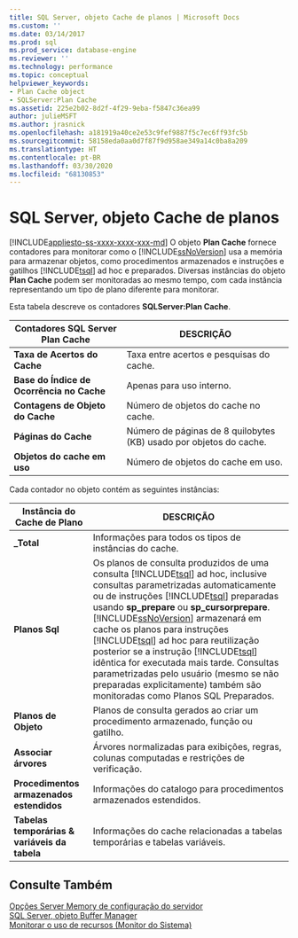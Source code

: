 ```yaml
---
title: SQL Server, objeto Cache de planos | Microsoft Docs
ms.custom: ''
ms.date: 03/14/2017
ms.prod: sql
ms.prod_service: database-engine
ms.reviewer: ''
ms.technology: performance
ms.topic: conceptual
helpviewer_keywords:
- Plan Cache object
- SQLServer:Plan Cache
ms.assetid: 225e2b02-8d2f-4f29-9eba-f5847c36ea99
author: julieMSFT
ms.author: jrasnick
ms.openlocfilehash: a181919a40ce2e53c9fef9887f5c7ec6ff93fc5b
ms.sourcegitcommit: 58158eda0aa0d7f87f9d958ae349a14c0ba8a209
ms.translationtype: HT
ms.contentlocale: pt-BR
ms.lasthandoff: 03/30/2020
ms.locfileid: "68130853"
---
```

# <a name="sql-server-plan-cache-object"></a>SQL Server, objeto Cache de planos
[!INCLUDE[appliesto-ss-xxxx-xxxx-xxx-md](../../includes/appliesto-ss-xxxx-xxxx-xxx-md.md)]
  O objeto **Plan Cache** fornece contadores para monitorar como o [!INCLUDE[ssNoVersion](../../includes/ssnoversion-md.md)] usa a memória para armazenar objetos, como procedimentos armazenados e instruções e gatilhos [!INCLUDE[tsql](../../includes/tsql-md.md)] ad hoc e preparados. Diversas instâncias do objeto **Plan Cache** podem ser monitoradas ao mesmo tempo, com cada instância representando um tipo de plano diferente para monitorar.  
  
 Esta tabela descreve os contadores **SQLServer:Plan Cache**.  
  
|Contadores SQL Server Plan Cache|DESCRIÇÃO|  
|------------------------------------|-----------------|  
|**Taxa de Acertos do Cache**|Taxa entre acertos e pesquisas do cache.|  
|**Base do Índice de Ocorrência no Cache**|Apenas para uso interno.| 
|**Contagens de Objeto do Cache**|Número de objetos do cache no cache.|  
|**Páginas do Cache**|Número de páginas de 8 quilobytes (KB) usado por objetos do cache.|  
|**Objetos do cache em uso**|Número de objetos do cache em uso.|  
  
 Cada contador no objeto contém as seguintes instâncias:  
  
|Instância do Cache de Plano|DESCRIÇÃO|  
|-------------------------|-----------------|  
|**_Total**|Informações para todos os tipos de instâncias do cache.|  
|**Planos Sql**|Os planos de consulta produzidos de uma consulta [!INCLUDE[tsql](../../includes/tsql-md.md)] ad hoc, inclusive consultas parametrizadas automaticamente ou de instruções [!INCLUDE[tsql](../../includes/tsql-md.md)] preparadas usando **sp_prepare** ou **sp_cursorprepare**. [!INCLUDE[ssNoVersion](../../includes/ssnoversion-md.md)] armazenará em cache os planos para instruções [!INCLUDE[tsql](../../includes/tsql-md.md)] ad hoc para reutilização posterior se a instrução [!INCLUDE[tsql](../../includes/tsql-md.md)] idêntica for executada mais tarde. Consultas parametrizadas pelo usuário (mesmo se não preparadas explicitamente) também são monitoradas como Planos SQL Preparados.|  
|**Planos de Objeto**|Planos de consulta gerados ao criar um procedimento armazenado, função ou gatilho.|  
|**Associar árvores**|Árvores normalizadas para exibições, regras, colunas computadas e restrições de verificação.|  
|**Procedimentos armazenados estendidos**|Informações do catalogo para procedimentos armazenados estendidos.|  
|**Tabelas temporárias & variáveis da tabela**|Informações do cache relacionadas a tabelas temporárias e tabelas variáveis.|  
  
## <a name="see-also"></a>Consulte Também  
 [Opções Server Memory de configuração do servidor](../../database-engine/configure-windows/server-memory-server-configuration-options.md)   
 [SQL Server, objeto Buffer Manager](../../relational-databases/performance-monitor/sql-server-buffer-manager-object.md)   
 [Monitorar o uso de recursos &#40;Monitor do Sistema&#41;](../../relational-databases/performance-monitor/monitor-resource-usage-system-monitor.md)  
  
  
